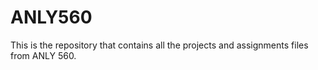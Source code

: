 # ANLY560
This is the repository that contains all the projects and assignments files from ANLY 560.
